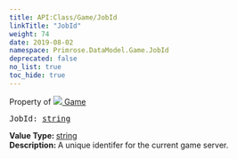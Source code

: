 ```yaml
---
title: API:Class/Game/JobId
linkTitle: "JobId"
weight: 74
date: 2019-08-02
namespace: Primrose.DataModel.Game.JobId
deprecated: false
no_list: true
toc_hide: true
---
```

Property of <a href="/docs/api-reference/Class/Game"><img src="/icons/silk/primrose.png"/>&nbsp;Game</a>
<pre class="method-declaration">
JobId: <a class="type" href="/docs/api-reference/System/string">string</a></pre>
<b>Value Type: </b>
<a class="type" href="/docs/api-reference/System/string">string</a>
<br/>
<b>Description: </b>
A unique identifer for the current game server.

